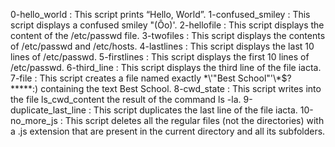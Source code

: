 0-hello_world : This script prints “Hello, World”.
1-confused_smiley : This script displays a confused smiley "(Ôo)'.
2-hellofile : This script displays the content of the /etc/passwd file.
3-twofiles : This script displays the contents of /etc/passwd and /etc/hosts.
4-lastlines : This script displays the last 10 lines of /etc/passwd.
5-firstlines : This script displays the first 10 lines of /etc/passwd.
6-third_line : This script displays the third line of the file iacta.
7-file : This script creates a file named exactly \*\\'"Best School"\'\\*$\?\*\*\*\*\*:) containing the text Best School.
8-cwd_state : This script writes into the file ls_cwd_content the result of the command ls -la.
9-duplicate_last_line : This script duplicates the last line of the file iacta.
10-no_more_js : This script deletes all the regular files (not the directories) with a .js extension that are present in the current directory and all its subfolders.

